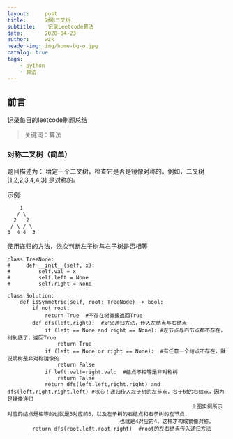```yaml
---
layout:     post
title:      对称二叉树
subtitle:    记录Leetcode算法
date:       2020-04-23
author:     wzk
header-img: img/home-bg-o.jpg
catalog: true
tags:
    - python
    - 算法
---
```


## 前言

记录每日的leetcode刷题总结



>关键词：算法

### 对称二叉树（简单）
题目描述为：
给定一个二叉树，检查它是否是镜像对称的。例如，二叉树 [1,2,2,3,4,4,3] 是对称的。  

示例:  
```
    1
   / \
  2   2
 / \ / \
3  4 4  3
```  
使用递归的方法，依次判断左子树与右子树是否相等
```
class TreeNode:
#     def __init__(self, x):
#         self.val = x
#         self.left = None
#         self.right = None

class Solution:
    def isSymmetric(self, root: TreeNode) -> bool:
        if not root:
            return True  #不存在树直接返回True
        def dfs(left,right):  #定义递归方法，传入左结点与右结点
            if (left == None and right == None): #左节点与右节点都不存在，树到底了，返回True
                return True
            if (left == None or right == None):  #有任意一个结点不存在，就说明树是非对称镜像的   
                return False
            if left.val!=right.val:  #结点不相等是非对称树
                return False
            return dfs(left.left,right.right) and dfs(left.right,right.left) #核心！递归传入左子树的左节点，右子树的右结点，因为是镜像递归
			                                               上图实例所示对应的结点是相等的也就是3对应的3，以及左子树的右结点和右子树的左节点，
									也就是4对应的4，这样才构成镜像对称。
        return dfs(root.left,root.right)  #root的左右结点传入递归方法
```




 

